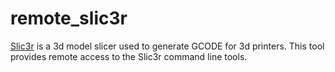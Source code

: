 # remote_slic3r
[Slic3r](https://slic3r.org/) is a 3d model slicer used to generate GCODE for 3d printers.
This tool provides remote access to the Slic3r command line tools.
